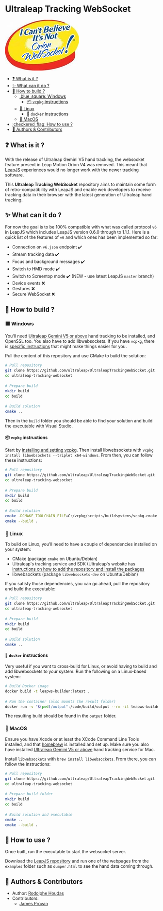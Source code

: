
# Ultraleap Tracking WebSocket

![Wow](res/unbelievable.png)

- [:question: What is it ?](#question-what-is-it-)
- [:sparkles: What can it do ?](#sparkles-what-can-it-do-)
- [:wrench: How to build ?](#wrench-how-to-build-)
  - [:blue\_square: Windows](#blue_square-windows)
    - [:package: `vcpkg` instructions](#package-vcpkg-instructions)
  - [:penguin: Linux](#penguin-linux)
    - [:whale: `docker` instructions](#whale-docker-instructions)
  - [:apple: MacOS](#apple-macos)
- [:checkered\_flag: How to use ?](#checkered_flag-how-to-use-)
- [:memo: Authors & Contributors](#memo-authors--contributors)

## :question: What is it ?

With the release of Ultraleap Gemini V5 hand tracking, the websocket feature present in Leap Motion Orion V4 was removed. This meant that [LeapJS](https://github.com/leapmotion/leapjs) experiences would no longer work with the newer tracking software.

This **Ultraleap Tracking WebSocket** repository aims to maintain some form of retro-compatibility with LeapJS and enable web developers to receive tracking data in their browser with the latest generation of Ultraleap hand tracking.

## :sparkles: What can it do ?

For now the goal is to be 100% compatible with what was called protocol `v6` in LeapJS which includes LeapJS version 0.6.0 through to 1.1.1. Here is a quick list of the features of `v6` and which ones has been implemented so far:

* Connection on `v6.json` endpoint :heavy_check_mark:
* Stream tracking data :heavy_check_mark:
* Focus and background messages :heavy_check_mark:
* Switch to HMD mode :heavy_check_mark:
* Switch to Screentop mode :heavy_check_mark: (NEW - use latest LeapJS `master` branch)
* Device events :x:
* Gestures :x:
* Secure WebSocket :x:

## :wrench: How to build ?

### :blue_square: Windows

You'll need [Ultraleap Gemini V5 or above](https://leap2.ultraleap.com/downloads) hand tracking to be installed, and OpenSSL too. You also have to add libwebsockets. If you have `vcpkg`, there is [specific instructions](#package-vcpkg-instructions) that might make things easier for you.

Pull the content of this repository and use CMake to build the solution:

```bash
# Pull repository
git clone https://github.com/ultraleap/UltraleapTrackingWebSocket.git
cd ultraleap-tracking-websocket

# Prepare build
mkdir build
cd build

# Build solution
cmake ..
```

Then in the `build` folder you should be able to find your solution and build the executable with Visual Studio.

#### :package: `vcpkg` instructions

Start by [installing and setting vcpkg](https://vcpkg.io/en/getting-started.html). Then install libwebsockets with `vcpkg install libwebsockets --triplet x64-windows`. From then, you can follow these instructions:

```bash
# Pull repository
git clone https://github.com/ultraleap/UltraleapTrackingWebSocket.git
cd ultraleap-tracking-websocket

# Prepare build
mkdir build
cd build

# Build solution
cmake -DCMAKE_TOOLCHAIN_FILE=C:/vcpkg/scripts/buildsystems/vcpkg.cmake ..
cmake --build .
```

### :penguin: Linux

To build on Linux, you'll need to have a couple of dependencies installed on your system:

* CMake (package `cmake` on Ubuntu/Debian)
* Ultraleap's tracking service and SDK (Ultraleap's website has [instructions on how to add the repository and install the packages](https://docs.ultraleap.com/linux/)
* libwebsockets (package `libwebsockets-dev` on Ubuntu/Debian)

If you satisfy those dependencies, you can go ahead, pull the repository and build the executable:

```bash
# Pull repository
git clone https://github.com/ultraleap/UltraleapTrackingWebSocket.git
cd ultraleap-tracking-websocket

# Prepare build
mkdir build
cd build

# Build solution
cmake ..
```

#### :whale: `docker` instructions

Very useful if you want to cross-build for Linux, or avoid having to build and add libwebsockets to your system. Run the following on a Linux-based system:

```bash
# Build Docker image
docker build -t leapws-builder:latest .

# Run the container (also mounts the result folder)
docker run -v "$(pwd)/output":/code/build/output --rm -it leapws-builder:latest
```

The resulting build should be found in the `output` folder.

### :apple: MacOS

Ensure you have Xcode or at least the XCode Command Line Tools installed, and that [homebrew](https://brew.sh) is installed and set up. Make sure you also have installed [Ultraleap Gemini V5 or above](https://leap2.ultraleap.com/downloads) hand tracking service for Mac.

Install `libwebsockets` with `brew install libwebsockets`. From there, you can follow the instructions:

```bash
# Pull repository
git clone https://github.com/ultraleap/UltraleapTrackingWebSocket.git
cd ultraleap-tracking-websocket

# Prepare build folder
mkdir build
cd build

# Build solution and executable
cmake ..
cmake --build .
```

## :checkered_flag: How to use ?

Once built, run the executable to start the websocket server.

Download the [LeapJS repository](https://github.com/leapmotion/leapjs) and run one of the webpages from the `examples` folder such as `dumper.html` to see the hand data coming through.

## :memo: Authors & Contributors
- Author: [Rodolphe Houdas](https://github.com/rodolpheh)
- Contributors:
	- [James Provan](https://github.com/JamesProvan-UL)